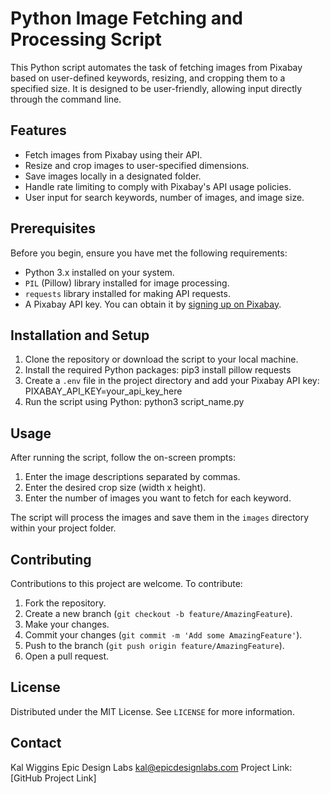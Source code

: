 # Python Image Fetching and Processing Script

This Python script automates the task of fetching images from Pixabay based on user-defined keywords, resizing, and cropping them to a specified size. It is designed to be user-friendly, allowing input directly through the command line.

## Features

- Fetch images from Pixabay using their API.
- Resize and crop images to user-specified dimensions.
- Save images locally in a designated folder.
- Handle rate limiting to comply with Pixabay's API usage policies.
- User input for search keywords, number of images, and image size.

## Prerequisites

Before you begin, ensure you have met the following requirements:

- Python 3.x installed on your system.
- `PIL` (Pillow) library installed for image processing.
- `requests` library installed for making API requests.
- A Pixabay API key. You can obtain it by [signing up on Pixabay](https://pixabay.com/accounts/register/).

## Installation and Setup

1. Clone the repository or download the script to your local machine.
2. Install the required Python packages:
        pip3 install pillow requests
3. Create a `.env` file in the project directory and add your Pixabay API key:
        PIXABAY_API_KEY=your_api_key_here
4. Run the script using Python:
        python3 script_name.py

## Usage

After running the script, follow the on-screen prompts:

1. Enter the image descriptions separated by commas.
2. Enter the desired crop size (width x height).
3. Enter the number of images you want to fetch for each keyword.

The script will process the images and save them in the `images` directory within your project folder.

## Contributing

Contributions to this project are welcome. To contribute:

1. Fork the repository.
2. Create a new branch (`git checkout -b feature/AmazingFeature`).
3. Make your changes.
4. Commit your changes (`git commit -m 'Add some AmazingFeature'`).
5. Push to the branch (`git push origin feature/AmazingFeature`).
6. Open a pull request.

## License

Distributed under the MIT License. See `LICENSE` for more information.

## Contact

Kal Wiggins
Epic Design Labs
kal@epicdesignlabs.com
Project Link: [GitHub Project Link]
